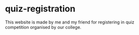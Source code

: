 # quiz-registration
This website is made by me and my friend for registering in quiz competition organised by our college.
